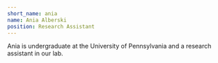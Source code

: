 ```yaml
---
short_name: ania
name: Ania Alberski
position: Research Assistant
---
```


Ania is undergraduate at the University of Pennsylvania and a research assistant in our lab.
